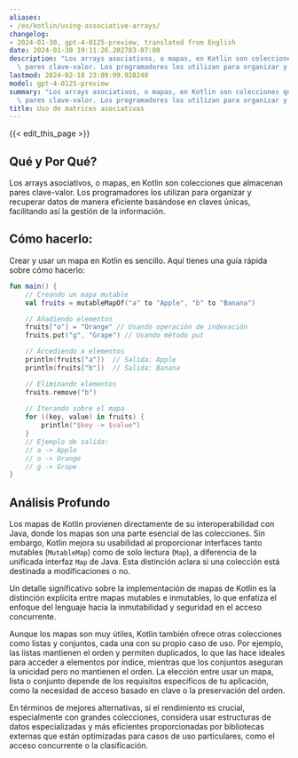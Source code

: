 ```yaml
---
aliases:
- /es/kotlin/using-associative-arrays/
changelog:
- 2024-01-30, gpt-4-0125-preview, translated from English
date: 2024-01-30 19:11:26.202783-07:00
description: "Los arrays asociativos, o mapas, en Kotlin son colecciones que almacenan\
  \ pares clave-valor. Los programadores los utilizan para organizar y recuperar\u2026"
lastmod: 2024-02-18 23:09:09.928240
model: gpt-4-0125-preview
summary: "Los arrays asociativos, o mapas, en Kotlin son colecciones que almacenan\
  \ pares clave-valor. Los programadores los utilizan para organizar y recuperar\u2026"
title: Uso de matrices asociativas
---
```


{{< edit_this_page >}}

## Qué y Por Qué?

Los arrays asociativos, o mapas, en Kotlin son colecciones que almacenan pares clave-valor. Los programadores los utilizan para organizar y recuperar datos de manera eficiente basándose en claves únicas, facilitando así la gestión de la información.

## Cómo hacerlo:

Crear y usar un mapa en Kotlin es sencillo. Aquí tienes una guía rápida sobre cómo hacerlo:

```Kotlin
fun main() {
    // Creando un mapa mutable
    val fruits = mutableMapOf("a" to "Apple", "b" to "Banana")

    // Añadiendo elementos
    fruits["o"] = "Orange" // Usando operación de indexación
    fruits.put("g", "Grape") // Usando método put

    // Accediendo a elementos
    println(fruits["a"])  // Salida: Apple
    println(fruits["b"])  // Salida: Banana

    // Eliminando elementos
    fruits.remove("b")
    
    // Iterando sobre el mapa
    for ((key, value) in fruits) {
        println("$key -> $value")
    }
    // Ejemplo de salida:
    // a -> Apple
    // o -> Orange
    // g -> Grape
}
```

## Análisis Profundo

Los mapas de Kotlin provienen directamente de su interoperabilidad con Java, donde los mapas son una parte esencial de las colecciones. Sin embargo, Kotlin mejora su usabilidad al proporcionar interfaces tanto mutables (`MutableMap`) como de solo lectura (`Map`), a diferencia de la unificada interfaz `Map` de Java. Esta distinción aclara si una colección está destinada a modificaciones o no.

Un detalle significativo sobre la implementación de mapas de Kotlin es la distinción explícita entre mapas mutables e inmutables, lo que enfatiza el enfoque del lenguaje hacia la inmutabilidad y seguridad en el acceso concurrente.

Aunque los mapas son muy útiles, Kotlin también ofrece otras colecciones como listas y conjuntos, cada una con su propio caso de uso. Por ejemplo, las listas mantienen el orden y permiten duplicados, lo que las hace ideales para acceder a elementos por índice, mientras que los conjuntos aseguran la unicidad pero no mantienen el orden. La elección entre usar un mapa, lista o conjunto depende de los requisitos específicos de tu aplicación, como la necesidad de acceso basado en clave o la preservación del orden.

En términos de mejores alternativas, si el rendimiento es crucial, especialmente con grandes colecciones, considera usar estructuras de datos especializadas y más eficientes proporcionadas por bibliotecas externas que están optimizadas para casos de uso particulares, como el acceso concurrente o la clasificación.
